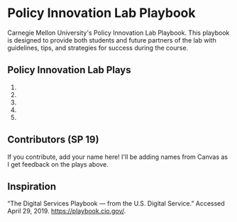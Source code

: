 # Policy Innovation Lab Playbook
Carnegie Mellon University's Policy Innovation Lab Playbook. This playbook is designed to provide both students and future partners of the lab with guidelines, tips, and strategies for success during the course.

## Policy Innovation Lab Plays

1. 

2. 

3. 

4. 

5. 

## Contributors (SP 19)
If you contribute, add your name here!  I'll be adding names from Canvas as I get feedback on the plays above. 

## Inspiration

“The Digital Services Playbook — from the U.S. Digital Service.” Accessed April 29, 2019. https://playbook.cio.gov/.


